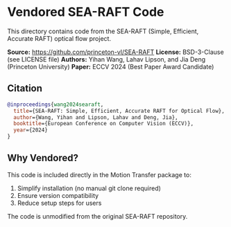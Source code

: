 # Vendored SEA-RAFT Code

This directory contains code from the SEA-RAFT (Simple, Efficient, Accurate RAFT) optical flow project.

**Source:** https://github.com/princeton-vl/SEA-RAFT
**License:** BSD-3-Clause (see LICENSE file)
**Authors:** Yihan Wang, Lahav Lipson, and Jia Deng (Princeton University)
**Paper:** ECCV 2024 (Best Paper Award Candidate)

## Citation

```bibtex
@inproceedings{wang2024searaft,
  title={SEA-RAFT: Simple, Efficient, Accurate RAFT for Optical Flow},
  author={Wang, Yihan and Lipson, Lahav and Deng, Jia},
  booktitle={European Conference on Computer Vision (ECCV)},
  year={2024}
}
```

## Why Vendored?

This code is included directly in the Motion Transfer package to:
1. Simplify installation (no manual git clone required)
2. Ensure version compatibility
3. Reduce setup steps for users

The code is unmodified from the original SEA-RAFT repository.
